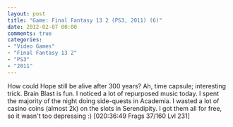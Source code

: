 ```yaml
---
layout: post
title: "Game: Final Fantasy 13 2 (PS3, 2011) (6)"
date: 2012-02-07 00:00
comments: true
categories:
- "Video Games"
- "Final Fantasy 13 2"
- "PS3"
- "2011"
---
```


How could Hope still be alive after 300 years? Ah, time capsule;
interesting trick. Brain Blast is fun. I noticed a lot of
repurposed music today. I spent the majority of the night doing
side-quests in Academia. I wasted a lot of casino coins (almost
2k) on the slots in Serendipity. I got them all for free, so it
wasn't too depressing :) [020:36:49 Frags 37/160 Lvl 231]
